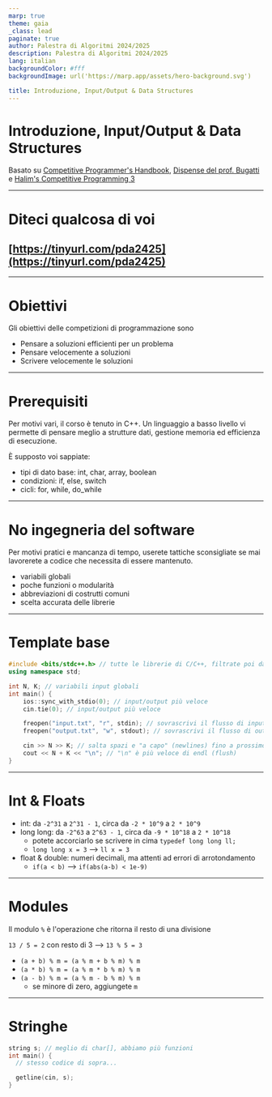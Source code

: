 ```yaml
---
marp: true
theme: gaia
_class: lead
paginate: true
author: Palestra di Algoritmi 2024/2025
description: Palestra di Algoritmi 2024/2025
lang: italian
backgroundColor: #fff
backgroundImage: url('https://marp.app/assets/hero-background.svg')

title: Introduzione, Input/Output & Data Structures
---
```


# Introduzione, Input/Output & Data Structures

Basato su [Competitive Programmer's Handbook](https://github.com/Marrocco-Simone/palestradialgoritmi/blob/master/risorse/Competitive%20Programmer%E2%80%99s%20Handbook.pdf), [Dispense del prof. Bugatti](https://github.com/Marrocco-Simone/palestradialgoritmi/blob/master/risorse/Dispense%20prof%20Bugatti.pdf) e [Halim's Competitive Programming 3](https://github.com/Marrocco-Simone/palestradialgoritmi/blob/master/risorse/competitive%20programming%203_1.pdf)

---

# Diteci qualcosa di voi

## [https://tinyurl.com/pda2425](https://tinyurl.com/pda2425)

---

# Obiettivi

Gli obiettivi delle competizioni di programmazione sono

- Pensare a soluzioni efficienti per un problema
- Pensare velocemente a soluzioni
- Scrivere velocemente le soluzioni

---

# Prerequisiti

Per motivi vari, il corso è tenuto in C++. Un linguaggio a basso livello vi permette di pensare meglio a strutture dati, gestione memoria ed efficienza di esecuzione.

È supposto voi sappiate:

- tipi di dato base: int, char, array, boolean
- condizioni: if, else, switch
- cicli: for, while, do_while

---

# No ingegneria del software

Per motivi pratici e mancanza di tempo, userete tattiche sconsigliate se mai lavorerete a codice che necessita di essere mantenuto.

- variabili globali
- poche funzioni o modularità
- abbreviazioni di costrutti comuni
- scelta accurata delle librerie

---

# Template base

```c++
#include <bits/stdc++.h> // tutte le librerie di C/C++, filtrate poi dal compilatore
using namespace std;

int N, K; // variabili input globali
int main() {
    ios::sync_with_stdio(0); // input/output più veloce
    cin.tie(0); // input/output più veloce

    freopen("input.txt", "r", stdin); // sovrascrivi il flusso di input da file
    freopen("output.txt", "w", stdout); // sovrascrivi il flusso di output su file

    cin >> N >> K; // salta spazi e "a capo" (newlines) fino a prossimo valore
    cout << N + K << "\n"; // "\n" è più veloce di endl (flush)
}
```

---

# Int & Floats

- int: da `-2^31` a `2^31 - 1`, circa da `-2 * 10^9` a `2 * 10^9`
- long long: da `-2^63` a `2^63 - 1`, circa da `-9 * 10^18` a `2 * 10^18`
  - potete accorciarlo se scrivere in cima `typedef long long ll;`
  - `long long x = 3` --> `ll x = 3`
- float & double: numeri decimali, ma attenti ad errori di arrotondamento
  - `if(a < b)` --> `if(abs(a-b) < 1e-9)`

---

# Modules

Il modulo `%` è l'operazione che ritorna il resto di una divisione

`13 / 5 = 2` con resto di 3 --> `13 % 5 = 3`

- `(a + b) % m = (a % m + b % m) % m`
- `(a * b) % m = (a % m * b % m) % m`
- `(a - b) % m = (a % m - b % m) % m`
  - se minore di zero, aggiungete `m`

---

# Stringhe

```c++
string s; // meglio di char[], abbiamo più funzioni
int main() {
  // stesso codice di sopra...

  getline(cin, s);
}
```
